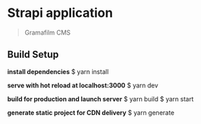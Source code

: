 # Strapi application

> Gramafilm CMS

## Build Setup

**install dependencies**
$ yarn install

**serve with hot reload at localhost:3000**
$ yarn dev

**build for production and launch server**
$ yarn build
$ yarn start

**generate static project for CDN delivery**
$ yarn generate
